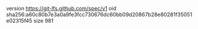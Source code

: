 version https://git-lfs.github.com/spec/v1
oid sha256:a60c80b7e3a0a9fe3fcc730676dc60bb09d20867b28e80281f35051e02315f45
size 981
